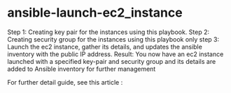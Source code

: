 # ansible-launch-ec2_instance
Step 1: Creating key pair for the instances using this playbook. 
Step 2: Creating security group for the instances using this playbook only
step 3: Launch the ec2 instance, gather its details, and updates the ansible inventory with the public IP address.
Result: You now have an ec2 instance launched with a specified key-pair and security group and its details are added to Ansible inventory for further management 

For further detail guide, see this article : 
